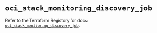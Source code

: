 # `oci_stack_monitoring_discovery_job`

Refer to the Terraform Registory for docs: [`oci_stack_monitoring_discovery_job`](https://registry.terraform.io/providers/oracle/oci/6.18.0/docs/resources/stack_monitoring_discovery_job).

